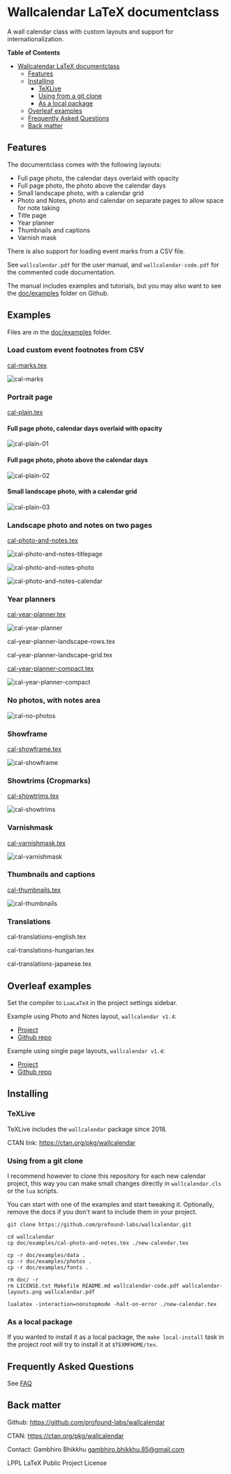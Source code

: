 # Wallcalendar LaTeX documentclass

A wall calendar class with custom layouts and support for internationalization.

<!-- markdown-toc start - Don't edit this section. Run M-x markdown-toc-refresh-toc -->
**Table of Contents**

- [Wallcalendar LaTeX documentclass](#wallcalendar-latex-documentclass)
    - [Features](#features)
    - [Installing](#installing)
        - [TeXLive](#texlive)
        - [Using from a git clone](#using-from-a-git-clone)
        - [As a local package](#as-a-local-package)
    - [Overleaf examples](#overleaf-examples)
    - [Frequently Asked Questions](#frequently-asked-questions)
    - [Back matter](#back-matter)

<!-- markdown-toc end -->

## Features

The documentclass comes with the following layouts:

- Full page photo, the calendar days overlaid with opacity
- Full page photo, the photo above the calendar days
- Small landscape photo, with a calendar grid
- Photo and Notes, photo and calendar on separate pages to allow space for note taking
- Title page
- Year planner
- Thumbnails and captions
- Varnish mask

There is also support for loading event marks from a CSV file.

See `wallcalendar.pdf` for the user manual, and `wallcalendar-code.pdf` for the
commented code documentation.

The manual includes examples and tutorials, but you may also want to see the [doc/examples][examples] folder on Github.

[examples]: https://github.com/profound-labs/wallcalendar/tree/master/doc/examples

## Examples

Files are in the [doc/examples](https://github.com/profound-labs/wallcalendar/tree/master/doc/examples) folder.

### Load custom event footnotes from CSV

[cal-marks.tex](doc/examples/cal-marks.tex)

![cal-marks](doc/examples/cal-marks.jpg)

### Portrait page

[cal-plain.tex](doc/examples/plain.tex)

#### Full page photo, calendar days overlaid with opacity

![cal-plain-01](doc/examples/cal-burst/cal-plain-01.jpg)

#### Full page photo, photo above the calendar days

![cal-plain-02](doc/examples/cal-burst/cal-plain-02.jpg)

#### Small landscape photo, with a calendar grid

![cal-plain-03](doc/examples/cal-burst/cal-plain-03.jpg)

### Landscape photo and notes on two pages

[cal-photo-and-notes.tex](doc/examples/cal-photo-and-notes.tex)

![cal-photo-and-notes-titlepage](doc/examples/cal-photo-and-notes-titlepage.jpg)

![cal-photo-and-notes-photo](doc/examples/cal-photo-and-notes-photo.jpg)

![cal-photo-and-notes-calendar](doc/examples/cal-photo-and-notes-calendar.jpg)

### Year planners

[cal-year-planner.tex](doc/examples/cal-year-planner.tex)

![cal-year-planner](doc/examples/cal-year-planner.jpg)

cal-year-planner-landscape-rows.tex

cal-year-planner-landscape-grid.tex

[cal-year-planner-compact.tex](doc/examples/cal-year-planner-compact.tex)

![cal-year-planner-compact](doc/examples/cal-year-planner-compact.jpg)

### No photos, with notes area

![cal-no-photos](doc/examples/cal-no-photos.jpg)

### Showframe

[cal-showframe.tex](doc/examples/cal-showframe.tex)

![cal-showframe](doc/examples/cal-burst/cal-showframe-01.jpg)

### Showtrims (Cropmarks)

[cal-showtrims.tex](doc/examples/cal-showtrims.tex)

![cal-showtrims](doc/examples/cal-burst/cal-showtrims-01.jpg)

### Varnishmask

[cal-varnishmask.tex](doc/examples/cal-varnishmask.tex)

![cal-varnishmask](doc/examples/cal-burst/cal-varnishmask-01.jpg)

### Thumbnails and captions

[cal-thumbnails.tex](doc/examples/cal-thumbnails.tex)

![cal-thumbnails](doc/examples/cal-thumbnails.jpg)

### Translations

cal-translations-english.tex

cal-translations-hungarian.tex

cal-translations-japanese.tex

## Overleaf examples

Set the compiler to `LuaLaTeX` in the project settings sidebar.

Example using Photo and Notes layout, `wallcalendar v1.4`:

- [Project](https://www.overleaf.com/read/hzjpfdmspwds)
- [Github repo](https://github.com/profound-labs/wallcalendar-photo-and-notes-overleaf)

Example using single page layouts, `wallcalendar v1.4`:

- [Project](https://www.overleaf.com/read/kjpcxcsmxkjc)
- [Github repo](https://github.com/profound-labs/wallcalendar-portrait-layouts-overleaf)

## Installing

### TeXLive

TeXLive includes the `wallcalendar` package since 2018.

CTAN link: https://ctan.org/pkg/wallcalendar

### Using from a git clone

I recommend however to clone this repository for each new calendar project, this
way you can make small changes directly in `wallcalendar.cls` or the `lua`
scripts.

You can start with one of the examples and start tweaking it. Optionally, remove
the docs if you don't want to include them in your project.

```
git clone https://github.com/profound-labs/wallcalendar.git

cd wallcalendar
cp doc/examples/cal-photo-and-notes.tex ./new-calendar.tex

cp -r doc/examples/data .
cp -r doc/examples/photos .
cp -r doc/examples/fonts .

rm doc/ -r
rm LICENSE.txt Makefile README.md wallcalendar-code.pdf wallcalendar-layouts.png wallcalendar.pdf

lualatex -interaction=nonstopmode -halt-on-error ./new-calendar.tex
```

### As a local package

If you wanted to install it as a local package, the `make local-install` task in
the project root will try to install it at `$TEXMFHOME/tex`.

## Frequently Asked Questions

See [FAQ](./FAQ.md)

## Back matter

Github: https://github.com/profound-labs/wallcalendar

CTAN: https://ctan.org/pkg/wallcalendar

Contact: Gambhiro Bhikkhu <gambhiro.bhikkhu.85@gmail.com>

LPPL LaTeX Public Project License

